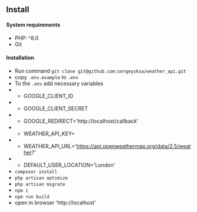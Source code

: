 ## Install

#### System requirements

- PHP:  ^8.0
- Git

#### Installation

- Run command `git clone git@github.com:sergeysksa/weather_api.git`
- copy `.env.example` to `.env`
- To the `.env` add necessary variables
- - GOOGLE_CLIENT_ID
- - GOOGLE_CLIENT_SECRET
- - GOOGLE_REDIRECT='http://localhost/callback'
- - WEATHER_API_KEY=
- - WEATHER_API_URL='https://api.openweathermap.org/data/2.5/weather?'
- - DEFAULT_USER_LOCATION='London'
- `composer install`
- `php artisan optimize`
- `php artisan migrate`
- `npm i`
- `npm run build`
- open in browser 'http://localhost'
